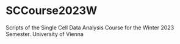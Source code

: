 # SCCourse2023W
Scripts of the Single Cell Data Analysis Course for the Winter 2023 Semester. University of Vienna
